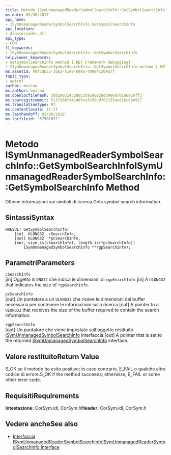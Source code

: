 ```yaml
---
title: Metodo ISymUnmanagedReaderSymbolSearchInfo::GetSymbolSearchInfo
ms.date: 03/30/2017
api_name:
- ISymUnmanagedReaderSymbolSearchInfo.GetSymbolSearchInfo
api_location:
- diasymreader.dll
api_type:
- COM
f1_keywords:
- ISymUnmanagedReaderSymbolSearchInfo::GetSymbolSearchInfo
helpviewer_keywords:
- GetSymbolSearchInfo method [.NET Framework debugging]
- ISymUnmanagedReaderSymbolSearchInfo::GetSymbolSearchInfo method [.NET Framework debugging]
ms.assetid: 40fcdbc5-3bb2-41e9-b995-40984c209a7f
topic_type:
- apiref
author: mairaw
ms.author: mairaw
ms.openlocfilehash: cbb290314328023c95d0028dd90687b1a6926ff5
ms.sourcegitcommit: 5137208fa414d9ca3c58cdfd2155ac81bc89e917
ms.translationtype: MT
ms.contentlocale: it-IT
ms.lasthandoff: 03/06/2019
ms.locfileid: "57501071"
---
```

# <a name="isymunmanagedreadersymbolsearchinfogetsymbolsearchinfo-method"></a><span data-ttu-id="fa11a-102">Metodo ISymUnmanagedReaderSymbolSearchInfo::GetSymbolSearchInfo</span><span class="sxs-lookup"><span data-stu-id="fa11a-102">ISymUnmanagedReaderSymbolSearchInfo::GetSymbolSearchInfo Method</span></span>
<span data-ttu-id="fa11a-103">Ottiene informazioni sui simboli di ricerca.</span><span class="sxs-lookup"><span data-stu-id="fa11a-103">Gets symbol search information.</span></span>  
  
## <a name="syntax"></a><span data-ttu-id="fa11a-104">Sintassi</span><span class="sxs-lookup"><span data-stu-id="fa11a-104">Syntax</span></span>  
  
```  
HRESULT GetSymbolSearchInfo(  
    [in]  ULONG32  cSearchInfo,  
    [out] ULONG32  *pcSearchInfo,  
    [out, size_is(cSearchInfo), length_is(*pcSearchInfo)]  
        ISymUnmanagedSymbolSearchInfo **rgpSearchInfo);  
```  
  
## <a name="parameters"></a><span data-ttu-id="fa11a-105">Parametri</span><span class="sxs-lookup"><span data-stu-id="fa11a-105">Parameters</span></span>  
 `cSearchInfo`  
 <span data-ttu-id="fa11a-106">[in] Oggetto `ULONG32` che indica le dimensioni di `rgpSearchInfo`.</span><span class="sxs-lookup"><span data-stu-id="fa11a-106">[in] A `ULONG32` that indicates the size of `rgpSearchInfo`.</span></span>  
  
 `pcSearchInfo`  
 <span data-ttu-id="fa11a-107">[out] Un puntatore a un `ULONG32` che riceve le dimensioni del buffer necessaria per contenere le informazioni sulla ricerca.</span><span class="sxs-lookup"><span data-stu-id="fa11a-107">[out] A pointer to a `ULONG32` that receives the size of the buffer required to contain the search information.</span></span>  
  
 `rgpSearchInfo`  
 <span data-ttu-id="fa11a-108">[out] Un puntatore che viene impostato sull'oggetto restituito [ISymUnmanagedSymbolSearchInfo](../../../../docs/framework/unmanaged-api/diagnostics/isymunmanagedsymbolsearchinfo-interface.md) interfaccia.</span><span class="sxs-lookup"><span data-stu-id="fa11a-108">[out] A pointer that is set to the returned [ISymUnmanagedSymbolSearchInfo](../../../../docs/framework/unmanaged-api/diagnostics/isymunmanagedsymbolsearchinfo-interface.md) interface.</span></span>  
  
## <a name="return-value"></a><span data-ttu-id="fa11a-109">Valore restituito</span><span class="sxs-lookup"><span data-stu-id="fa11a-109">Return Value</span></span>  
 <span data-ttu-id="fa11a-110">S_OK se il metodo ha esito positivo; in caso contrario, E_FAIL o qualche altro codice di errore.</span><span class="sxs-lookup"><span data-stu-id="fa11a-110">S_OK if the method succeeds; otherwise, E_FAIL or some other error code.</span></span>  
  
## <a name="requirements"></a><span data-ttu-id="fa11a-111">Requisiti</span><span class="sxs-lookup"><span data-stu-id="fa11a-111">Requirements</span></span>  
 <span data-ttu-id="fa11a-112">**Intestazione:** CorSym.idl, CorSym.h</span><span class="sxs-lookup"><span data-stu-id="fa11a-112">**Header:** CorSym.idl, CorSym.h</span></span>  
  
## <a name="see-also"></a><span data-ttu-id="fa11a-113">Vedere anche</span><span class="sxs-lookup"><span data-stu-id="fa11a-113">See also</span></span>
- [<span data-ttu-id="fa11a-114">Interfaccia ISymUnmanagedReaderSymbolSearchInfo</span><span class="sxs-lookup"><span data-stu-id="fa11a-114">ISymUnmanagedReaderSymbolSearchInfo Interface</span></span>](../../../../docs/framework/unmanaged-api/diagnostics/isymunmanagedreadersymbolsearchinfo-interface.md)
